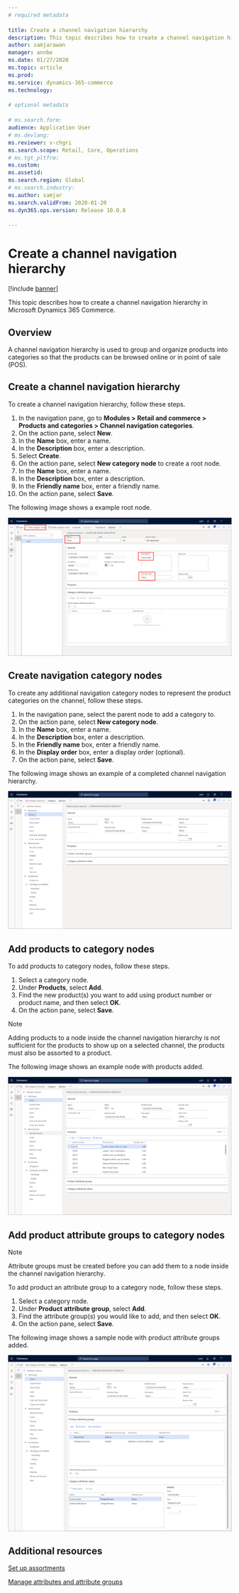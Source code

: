 ```yaml
---
# required metadata

title: Create a channel navigation hierarchy
description: This topic describes how to create a channel navigation hierarchy in Microsoft Dynamics 365 Commerce.
author: samjarawan
manager: annbe
ms.date: 01/27/2020
ms.topic: article
ms.prod: 
ms.service: dynamics-365-commerce
ms.technology: 

# optional metadata

# ms.search.form: 
audience: Application User
# ms.devlang: 
ms.reviewer: v-chgri
ms.search.scope: Retail, Core, Operations
# ms.tgt_pltfrm: 
ms.custom: 
ms.assetid: 
ms.search.region: Global
# ms.search.industry: 
ms.author: samjar
ms.search.validFrom: 2020-01-20
ms.dyn365.ops.version: Release 10.0.8

---
```

# Create a channel navigation hierarchy


[!include [banner](includes/banner.md)]

This topic describes how to create a channel navigation hierarchy in Microsoft Dynamics 365 Commerce.

## Overview

A channel navigation hierarchy is used to group and organize products into categories so that the products can be browsed online or in point of sale (POS).

## Create a channel navigation hierarchy

To create a channel navigation hierarchy, follow these steps.

1. In the navigation pane, go to **Modules \> Retail and commerce \> Products and categories \> Channel navigation categories**.
1. On the action pane, select **New**.
1. In the **Name** box, enter a name.
1. In the **Description** box, enter a description.
1. Select **Create**.
1. On the action pane, select **New category node** to create a root node.
1. In the **Name** box, enter a name.
1. In the **Description** box, enter a description.
1. In the **Friendly name** box, enter a friendly name.
1. On the action pane, select **Save**.

The following image shows a example root node.

![Sample root node](media/create-channel-hierarchy-1.png)

## Create navigation category nodes

To create any additional navigation category nodes to represent the product categories on the channel, follow these steps.

1. In the navigation pane, select the parent node to add a category to.
1. On the action pane, select **New category node**.
1. In the **Name** box, enter a name.
1. In the **Description** box, enter a description.
1. In the **Friendly name** box, enter a friendly name.
1. In the **Display order** box, enter a display order (optional).
1. On the action pane, select **Save**.

The following image shows an example of a completed channel navigation hierarchy.

![Sample channel hierarchy](media/create-channel-hierarchy-2.png)

## Add products to category nodes

To add products to category nodes, follow these steps.

1. Select a category node.
1. Under **Products**, select **Add**.
1. Find the new product(s) you want to add using product number or product name, and then select **OK**.
1. On the action pane, select **Save**.

> [!NOTE]
> Adding products to a node inside the channel navigation hierarchy is not sufficient for the products to show up on a selected channel, the products must also be assorted to a product.

The following image shows an example node with products added.

![Products added to a category node](media/create-channel-hierarchy-3.png)

## Add product attribute groups to category nodes

> [!NOTE]
> Attribute groups must be created before you can add them to a node inside the channel navigation hierarchy.

To add product an attribute group to a category node, follow these steps.

1. Select a category node.
1. Under **Product attribute group**, select **Add**.
1. Find the attribute group(s) you would like to add, and then select **OK**.
1. On the action pane, select **Save**.

The following image shows a sample node with product attribute groups added.

![Product attribute groups on a node](media/create-channel-hierarchy-4.png)

## Additional resources

[Set up assortments](../retail/set-up-assortments.md?toc=/dynamics365/commerce/toc.json)

[Manage attributes and attribute groups](../retail/attribute-attributegroups-lifecycle.md?toc=/dynamics365/commerce/toc.json)
